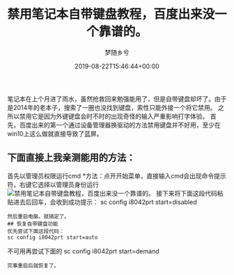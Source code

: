 ﻿---
title: 禁用笔记本自带键盘教程，百度出来没一个靠谱的。
author: 梦随乡兮
type: post
date: 2019-08-22T15:46:44+00:00
featured_image: https://r2.imsxx.com/wp-content/uploads/2019/08/17e5e54d74ceb0.png
zrz_credit_add:
- 1
views:
- 1049
like:
- 1
b2_post_reading_role:
- none
b2_vote:
- 'a:2:{s:2:"up";i:0;s:4:"down";i:0;}'
categories:
- 笔记
tags:
- win10
- 禁用
- 笔记本
- 键盘
slug: "bijibenjianpan"
---
笔记本在上个月进了雨水，虽然抢救回来勉强能用了，但是自带键盘却坏了。由于是2014年的老本子，搜索了一圈也没找到键盘，索性只能外接一个将它禁用。
之所以禁用它是因为外键键盘会时不时的出现奇怪的输入严重影响打字体验。
首先，百度出来的第一个通过设备管理器换驱动的方法禁用键盘并不好用，至少在win10上这么做就直接导致了蓝屏。
## 下面直接上我亲测能用的方法：
首先以管理员权限运行cmd
*方法：点开开始菜单，直接输入cmd会出现命令提示符，右键它选择以管理员身份运行<img id="B8C5A2AA" class="po-img-big" src="https://r2.imsxx.com/wp-content/uploads/2019/08/17e5e54d74ceb0.png" alt="禁用笔记本自带键盘教程，百度出来没一个靠谱的。" />
接下来将下面这段代码粘贴进去后回车，会收到成功提示：
sc config i8042prt start=disabled
```<img id="D14AD4C5" class="po-img-big" src="https://r2.imsxx.com/wp-content/uploads/2019/08/198edb95853ae1.png" alt="禁用笔记本自带键盘教程，百度出来没一个靠谱的。" />
然后重启电脑，就搞定了。
## 恢复自带键盘功能
优先尝试下面这段代码：
sc config i8042prt start=auto
```
不可用再尝试下面的
sc config i8042prt start=demand
```
完事重启后就恢复了。
